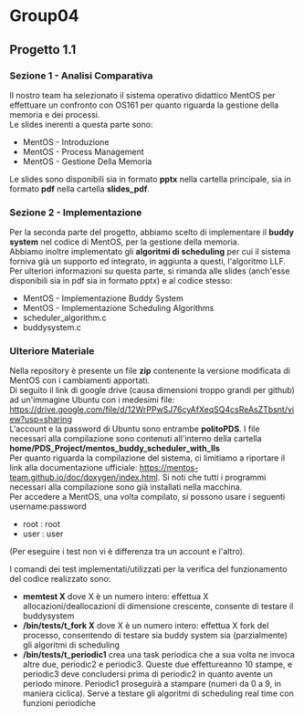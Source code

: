 # Group04

## Progetto 1.1 

### Sezione 1 - Analisi Comparativa

Il nostro team ha selezionato il sistema operativo didattico MentOS per effettuare un confronto con OS161 per quanto riguarda la gestione della memoria e dei processi.  
Le slides inerenti a questa parte sono:
* MentOS - Introduzione
* MentOS - Process Management
* MentOS - Gestione Della Memoria

Le slides sono disponibili sia in formato __pptx__ nella cartella principale, sia in formato **pdf** nella cartella **slides_pdf**.  

### Sezione 2 - Implementazione

Per la seconda parte del progetto, abbiamo scelto di implementare il **buddy system** nel codice di MentOS, per la gestione della memoria.  
Abbiamo inoltre implementato gli **algoritmi di scheduling** per cui il sistema forniva già un supporto ed integrato, in aggiunta a questi, l'algoritmo LLF.  
Per ulteriori informazioni su questa parte, si rimanda alle slides (anch'esse disponibili sia in pdf sia in formato pptx) e al codice stesso:
* MentOS - Implementazione Buddy System
* MentOS - Implementazione Scheduling Algorithms
* scheduler_algorithm.c
* buddysystem.c

 ### Ulteriore Materiale
Nella repository è presente un file **zip** contenente la versione modificata di MentOS con i cambiamenti apportati.  
Di seguito il link di google drive (causa dimensioni troppo grandi per github) ad un'immagine Ubuntu con i medesimi file:  
https://drive.google.com/file/d/12WrPPwSJ76cyAfXeqSQ4csReAsZTbsnt/view?usp=sharing  
L'account e la password di Ubuntu sono entrambe **politoPDS**. 
I file necessari alla compilazione sono contenuti all'interno della cartella **home/PDS_Project/mentos_buddy_scheduler_with_lls**  
Per quanto riguarda la compilazione del sistema, ci limitiamo a riportare il link alla documentazione ufficiale: https://mentos-team.github.io/doc/doxygen/index.html. Si noti che tutti i programmi necessari alla compilazione sono già installati nella macchina.  
Per accedere a MentOS, una volta compilato, si possono usare i seguenti username:password
* root : root
* user : user 

(Per eseguire i test non vi è differenza tra un account e l'altro).  

I comandi dei test implementati/utilizzati per la verifica del funzionamento del codice realizzato sono:
* __memtest X__ dove X è un numero intero: effettua X allocazioni/deallocazioni di dimensione crescente, consente di testare il buddysystem
* __/bin/tests/t_fork X__ dove X è un numero intero: effettua X fork del processo, consentendo di testare sia buddy system sia (parzialmente) gli algoritmi di scheduling
* __/bin/tests/t_periodic1__ crea una task periodica che a sua volta ne invoca altre due, periodic2 e periodic3. Queste due effettureanno 10 stampe, e periodic3 deve concludersi prima di periodic2 in quanto avente un periodo minore. Periodic1 proseguirà a stampare (numeri da 0 a 9, in maniera ciclica). Serve a testare gli algoritmi di scheduling real time con funzioni periodiche 



